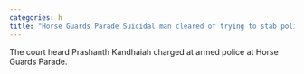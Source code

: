 ```yaml
---
categories: h
title: "Horse Guards Parade Suicidal man cleared of trying to stab policeman"
---
```

The court heard Prashanth Kandhaiah charged at armed police at Horse Guards Parade.